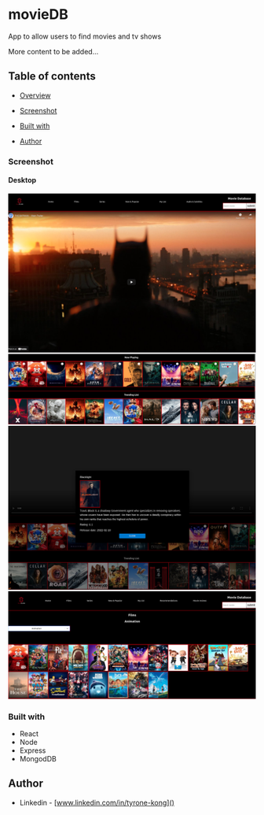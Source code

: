 # movieDB
App to allow users to find movies and tv shows 

More content to be added...

## Table of contents

- [Overview](#overview)

- [Screenshot](#screenshot)

- [Built with](#built-with)
 
- [Author](#author)




### Screenshot

#### Desktop

![](./images/moviedbscreenshot1.png)
![](./images/moviedbscreenshot2.png)
![](./images/screenshot4.png)
![](./images/screenshot3.png)





### Built with

- React
- Node
- Express
- MongodDB



## Author

- Linkedin - [www.linkedin.com/in/tyrone-kong]()
